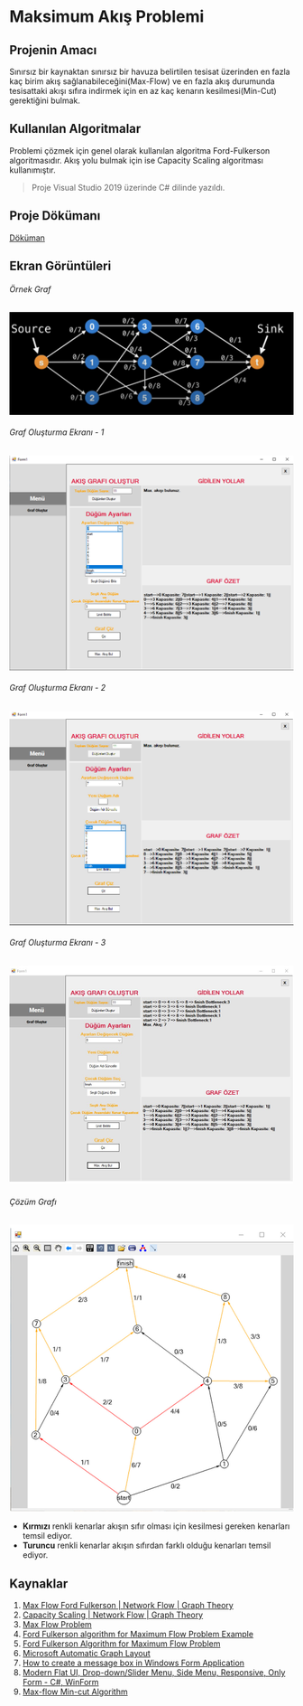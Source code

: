 # Maksimum Akış Problemi

## Projenin Amacı
Sınırsız bir kaynaktan sınırsız bir havuza belirtilen tesisat üzerinden en fazla kaç birim akış sağlanabileceğini(Max-Flow) ve en fazla akış durumunda tesisattaki akışı sıfıra indirmek için en az kaç kenarın kesilmesi(Min-Cut) gerektiğini bulmak.

## Kullanılan Algoritmalar
Problemi çözmek için genel olarak kullanılan algoritma Ford-Fulkerson algoritmasıdır. Akış yolu bulmak için ise Capacity Scaling algoritması kullanımıştır.

> Proje Visual Studio 2019 üzerinde C# dilinde yazıldı.

## Proje Dökümanı
[Döküman](https://www.dropbox.com/s/xshgnfwkc6i3odg/YAZ%20LAB_II_3.proje.pdf?dl=0)

## Ekran Görüntüleri

###### Örnek Graf
![graf1](screenshots/exampleGraph.jpg)

###### Graf Oluşturma Ekranı - 1
![menu1](screenshots/mainmenu3.jpg)

###### Graf Oluşturma Ekranı - 2
![menu2](screenshots/mainmenu4.jpg)

###### Graf Oluşturma Ekranı - 3
![menu2](screenshots/mainmenu2.jpg)

###### Çözüm Grafı
![graf2](screenshots/solutionGraph.jpg)


- **Kırmızı** renkli kenarlar akışın sıfır olması için kesilmesi gereken kenarları temsil ediyor.
- **Turuncu** renkli kenarlar akışın sıfırdan farklı olduğu kenarları temsil ediyor.

## Kaynaklar
1. [Max Flow Ford Fulkerson | Network Flow | Graph Theory](https://www.youtube.com/watch?v=LdOnanfc5TM)
2. [Capacity Scaling | Network Flow | Graph Theory](https://www.youtube.com/watch?v=1ewLrXUz4kk)
3. [Max Flow Problem](https://www.youtube.com/watch?v=M4fyCfFTYV8)
4. [Ford Fulkerson algorithm for Maximum Flow Problem Example](https://www.youtube.com/watch?v=3LG-My_MoWc)
5. [Ford Fulkerson Algorithm for Maximum Flow Problem](https://www.youtube.com/watch?v=Iwc3Uj4aaF4)
6. [Microsoft Automatic Graph Layout](https://github.com/microsoft/automatic-graph-layout)
7. [How to create a message box in Windows Form Application](https://www.youtube.com/watch?v=9d6QfNXGShM)
8. [Modern Flat UI, Drop-down/Slider Menu, Side Menu, Responsive, Only Form - C#, WinForm](https://www.youtube.com/watch?v=JP5rgXO_5Sk)
9. [Max-flow Min-cut Algorithm](https://brilliant.org/wiki/max-flow-min-cut-algorithm/)
